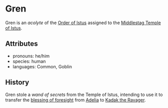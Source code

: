 # Gren

Gren is an _acolyte_ of the [Order of Istus](../../../../organizations/order-of-istus) assigned to the [Middlestag Temple of Istus](../../edgewood/middlestag-temple-of-istus).

## Attributes

- pronouns: he/him
- species: human
- languages: Common, Goblin


## History

Gren stole a _wand of secrets_ from the Temple of Istus, intending to use it to transfer the [blessing of foresight](../../../../supernatural-gifts/blessing-of-foresight) from [Adelia](../adelia) to [Kadak the Ravager](../kadak-the-ravager).
